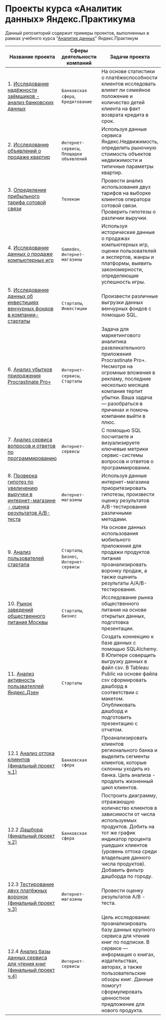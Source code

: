 # Проекты курса «Аналитик данных» Яндекс.Практикума

Данный репозиторий содержит примеры проектов, выполненных в рамках учебного курса "[Аналитик данных](https://praktikum.yandex.ru/data-analyst/)" Яндекс.Практикум

| Название проекта | Сферы деятельности компаний | Задачи проекта | Навыки и инструменты |
|------------------|-----------------------------|----------------------|----------------|
| 1. [Исследование надёжности заёмщиков - анализ банковских данных](https://github.com/Natalya-Strizh/Data_Analyst_Yandex/blob/main/01.%20Предобработка%20данных/01_bank_lending.ipynb) | `Банковская сфера`, `Кредитование` | На основе статистики о платёжеспособности клиентов исследовать влияет ли семейное положение и количество детей клиента на факт возврата кредита в срок. | `Предобработка данных`, `Python`, `Pandas` |
| 2. [Исследование объявлений о продаже квартир](https://github.com/Natalya-Strizh/Data_Analyst_Yandex/blob/main/02.%20Исследовательский%20анализ%20данных/02_real_estate_market.ipynb) | `Интернет-сервисы`, `Площадки объявлений` | Используя данные сервиса Яндекс.Недвижимость, определить рыночную стоимость объектов недвижимости и типичные параметры квартир. | `Python`, `Pandas`, `Matplotlib`, `Исследовательский анализ`, `Визуализация данных`, `Предобработка данных` |
| 3. [Определение прибыльного тарифа сотовой связи](https://github.com/Natalya-Strizh/Data_Analyst_Yandex/blob/main/03.%20Статистический%20анализ%20данных/03_telecom_tariffs.ipynb) | `Телеком` | Провести анализ использования двух тарифов на выборке клиентов оператора сотовой связи. Проверить гипотезы о различии выручки. | `Python`, `Pandas`, `Matplotlib`, `SciPy`, `Описательная статистика`, `Проверка статистических гипотез` |
| 4. [Исследование данных о продаже компьютерных игр](https://github.com/Natalya-Strizh/Data_Analyst_Yandex/blob/main/04.%20Поиск%20закономерностей%20(сборный%20проект%20-%201)/04_gamedev.ipynb) | `Gamedev`, `Интернет-магазины` | Используя исторические данные о продажах компьютерных игр, оценки пользователей и экспертов, жанры и платформы, выявить закономерности, определяющие успешность игры. | `Python`, `Pandas`, `Matplotlib`, `NumPy`, `Предобработка данных`, `Исследовательский анализ`, `Описательная статистика`, `Проверка статистических гипотез` |
| 5. [Исследование данных об инвестициях венчурных фондов в компании-стартапы](https://github.com/Natalya-Strizh/Data_Analyst_Yandex/blob/main/05.%20SQL/investments.sql) | `Стартапы`, `Инвестиции` | Произвести различные выгрузки данных венчурных фондов с помощью SQL. | `SQL`, `PostgreSQL` |
| 6. [Анализ убытков прилоджения Procrastinate Pro+](https://github.com/Natalya-Strizh/Data_Analyst_Yandex/blob/main/06.%20Анализ%20бизнес-показателей/06_loss_analysis.ipynb) | `Интернет-сервисы`, `Стартапы` | Задача для маркетингового аналитика развлекательного приложения Procrastinate Pro+. Несмотря на огромные вложения в рекламу, последние несколько месяцев компания терпит убытки. Ваша задача — разобраться в причинах и помочь компании выйти в плюс. | `Python`, `Pandas`, `Matplotlib`, `Seaborn`, `Когортный анализ`, `Юнит-экономика`, `Продуктовые метрики` |
| 7. [Анализ сервиса вопросов и ответов по программированию](https://github.com/Natalya-Strizh/Data_Analyst_Yandex/blob/main/07.%20SQL_advanced/internet_service.sql) | `Интернет-сервисы` | С помощью SQL посчитаете и визуализируете ключевые метрики сервис-системы вопросов и ответов о программировании. | `SQL`, `PostgreSQL` |
| 8. [Проверка гипотез по увеличению выручки в интернет-магазине - оценка результатов А/В-теста](https://github.com/Natalya-Strizh/Data_Analyst_Yandex/blob/main/08.%20Принятие%20решений%20в%20бизнесе/08_AB_test_results_evaluation.ipynb) | `Интернет-магазины` | Используя данные интернет-магазина приоритезировать гипотезы, произвести оценку результатов A/B-тестирования различными методами. | `Python`, `Pandas`, `Matplotlib`, `SciPy`, `А/В-тестирование`, `Проверка статистических гипотез` |
| 9. [Анализ пользователей стартапа](https://github.com/Natalya-Strizh/Data_Analyst_Yandex/blob/main/09.%20Анализ%20пользовательского%20поведения%20(сборный%20проект%20-%202)/09_startup_users.ipynb) | `Стартапы`, `Бизнес`, `Интернет-сервисы` | На основе данных использования мобильного приложения для продажи продуктов питания проанализировать воронку продаж, а также оценить результаты A/A/B-тестирования. | `Python`, `Pandas`, `Matplotlib`, `Seaborn`, `Plotly`, `Событийная аналитика`, `Продуктовые метрики`, `Проверка статистических гипотез` |
| 10. [Рынок заведений общественного питания Москвы](https://github.com/Natalya-Strizh/Data_Analyst_Yandex/blob/main/10.%20Визуализация%20данных/10_catering_market.ipynb) | `Стартапы`, `Бизнес` | Исследование рынка общественного питания на основе открытых данных, подготовка презентации. | `Python`, `Pandas`, `Seaborn`, `Plotly`, `Folium` |
| 11. [Анализ активность пользвателлей Яндекс.Дзен](https://public.tableau.com/app/profile/natalia.strizh/viz/YandexZen_16809858691540/sheet4?publish=yes) | `Стартапы` | Cоздать коннекцию к базе данных с помощью SQLAlchemy. В Юпитере соверщить выгрузку данных в файл csv. В Tableau Public на основе файла csv сформировать дашборд в соответствии с макетом. Опубликовать дашборд и подготовить презентацию с отчетом. | `Tableau`, `Продуктовые метрики`, `Построение дашборда` |
| 12.1 [Анализ оттока клиентов (финальный проект ч.1)](https://github.com/Natalya-Strizh/Data_Analyst_Yandex/blob/main/12.1.%20Выпускной%20проект%20по%20банковской%20сфере./12_customer_churn.ipynb) | `Банковская сфера` | Проанализировать клиентов регионального банка и выделить сегменты клиентов, которые склонны уходить из банка. Цель анализа - продлить жизненный цикл клиентов. | `Python`, `Pandas`, `Matplotlib`, `Seaborn`, `SciPy`, `Исследовательский анализ`, `Проверка статистических гипотез` |
| 12.2 [Дашборд (финальный проект ч.2)](https://public.tableau.com/app/profile/natalia.strizh/viz/Bank_16824268227330/Dashboard1?publish=yes) | `Банковская сфера` | Построить диаграмму, отражающую количество клиентов в зависимости от числа используемых продуктов. Добить на тот же график индикатор процента ушедших клиентов (уровень оттока среди владельцев данного числа продуктов). Добавить фильтр дашборда по городу. | `Tableau`, `Продуктовые метрики`, `Построение дашборда` |
| 12.3 [Тестирование двух платёжных воронок (финальный проект ч.3)](https://github.com/Natalya-Strizh/Data_Analyst_Yandex/blob/main/12.3.%20Выпускной%20проект%20по%20АВ-тестировнию./12_ab-test.ipynb) | `Интернет-магазины` | Провести оценку результатов A/B - теста. | `Python`, `Pandas`, `Matplotlib`, `Seaborn`, `SciPy`, `Warnings`, `А/В-тестирование` |
| 12.4 [Анализ базы данных сервиса для чтения книг (финальный проект ч.4)](https://github.com/Natalya-Strizh/Data_Analyst_Yandex/blob/main/12.4.%20Выпускной%20проект%20по%20SQL./12_sql_project.ipynb) | `Интернет-сервисы` | Цель исследования: проанализировать базу данных крупного сервиса для чтения книг по подписке. В сервисе — информация о книгах, издательствах, авторах, а также пользовательские обзоры книг. Данные помогут сформулировать ценностное предложение для нового продукта. | `Python`, `Pandas`, `Sqlalchemy`, `SQL` |
